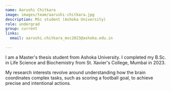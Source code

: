 ```yaml
---
name: Aarushi Chitkara
image: images/team/aarushi-chitkara.jpg
description: MSc student (Ashoka University)
role: undergrad
group: current
links:
  email: aarushi.chitkara_msc2023@ashoka.edu.in
  
---
```


I am a Master's thesis student from Ashoka University. I completed my B.Sc. in Life Science and Biochemistry from St. Xavier's College, Mumbai in 2023. 

My research interests revolve around understanding how the brain coordinates complex tasks, such as scoring a football goal, to achieve precise and intentional actions.
 